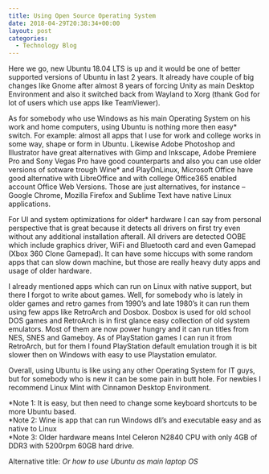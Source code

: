 ```yaml
---
title: Using Open Source Operating System
date: 2018-04-29T20:38:34+00:00
layout: post
categories:
  - Technology Blog
---
```

Here we go, new Ubuntu 18.04 LTS is up and it would be one of better supported versions of Ubuntu in last 2 years. It already have couple of big changes like Gnome after almost 8 years of forcing Unity as main Desktop Environment and also it switched back from Wayland to Xorg (thank God for lot of users which use apps like TeamViewer).

As for somebody who use Windows as his main Operating System on his work and home computers, using Ubuntu is nothing more then easy\* switch. For example: almost all apps that I use for work and college works in some way, shape or form in Ubuntu. Likewise Adobe Photoshop and Illustrator have great alternatives with Gimp and Inkscape, Adobe Premiere Pro and Sony Vegas Pro have good counterparts and also you can use older versions of sotware trough Wine\* and PlayOnLinux, Microsoft Office have good alternative with LibreOffice and with college Office365 enabled account Office Web Versions. Those are just alternatives, for instance &#8211; Google Chrome, Mozilla Firefox and Sublime Text have native Linux applications.

For UI and system optimizations for older* hardware I can say from personal perspective that is great because it detects all drivers on first try even without any additional installation afterall. All drivers are detected OOBE which include graphics driver, WiFi and Bluetooth card and even Gamepad (Xbox 360 Clone Gamepad). It can have some hiccups with some random apps that can slow down machine, but those are really heavy duty apps and usage of older hardware.

I already mentioned apps which can run on Linux with native support, but there I forgot to write about games. Well, for somebody who is lately in older games and retro games from 1990&#8217;s and late 1980&#8217;s it can run them using few apps like RetroArch and Dosbox. Dosbox is used for old school DOS games and RetroArch is in first glance easy collection of old system emulators. Most of them are now power hungry and it can run titles from NES, SNES and Gameboy. As of PlayStation games I can run it from RetroArch, but for them I found PlayStation default emulation trough it is bit slower then on Windows with easy to use Playstation emulator.

Overall, using Ubuntu is like using any other Operating System for IT guys, but for somebody who is new it can be some pain in butt hole. For newbies I recommend Linux Mint with Cinnamon Desktop Environment.

*Note 1: It is easy, but then need to change some keyboard shortcuts to be more Ubuntu based.  
*Note 2: Wine is app that can run Windows dll&#8217;s and executable easy and as native to Linux  
*Note 3: Older hardware means Intel Celeron N2840 CPU with only 4GB of DDR3 with 5200rpm 60GB hard drive.

Alternative title: _Or how to use Ubuntu as main laptop OS_